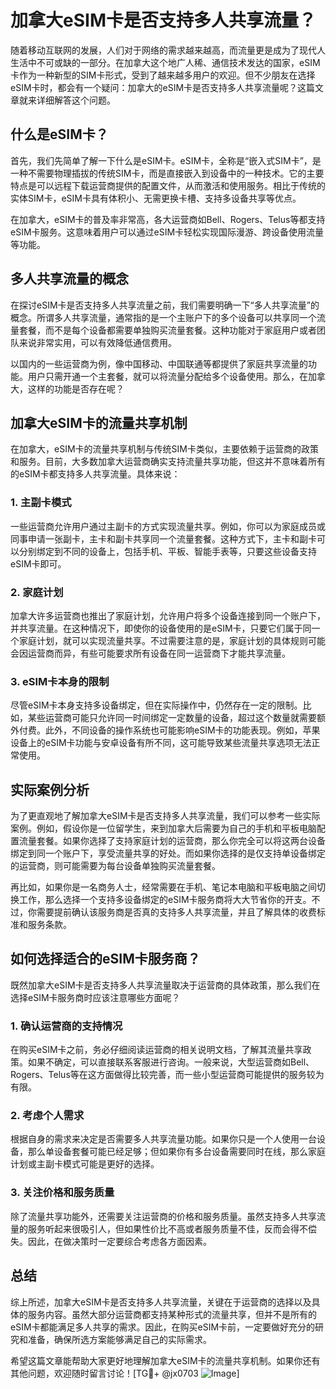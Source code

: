 # 加拿大eSIM卡是否支持多人共享流量？

随着移动互联网的发展，人们对于网络的需求越来越高，而流量更是成为了现代人生活中不可或缺的一部分。在加拿大这个地广人稀、通信技术发达的国家，eSIM卡作为一种新型的SIM卡形式，受到了越来越多用户的欢迎。但不少朋友在选择eSIM卡时，都会有一个疑问：加拿大的eSIM卡是否支持多人共享流量呢？这篇文章就来详细解答这个问题。

## 什么是eSIM卡？

首先，我们先简单了解一下什么是eSIM卡。eSIM卡，全称是“嵌入式SIM卡”，是一种不需要物理插拔的传统SIM卡，而是直接嵌入到设备中的一种技术。它的主要特点是可以远程下载运营商提供的配置文件，从而激活和使用服务。相比于传统的实体SIM卡，eSIM卡具有体积小、无需更换卡槽、支持多设备共享等优点。

在加拿大，eSIM卡的普及率非常高，各大运营商如Bell、Rogers、Telus等都支持eSIM卡服务。这意味着用户可以通过eSIM卡轻松实现国际漫游、跨设备使用流量等功能。

## 多人共享流量的概念

在探讨eSIM卡是否支持多人共享流量之前，我们需要明确一下“多人共享流量”的概念。所谓多人共享流量，通常指的是一个主账户下的多个设备可以共享同一个流量套餐，而不是每个设备都需要单独购买流量套餐。这种功能对于家庭用户或者团队来说非常实用，可以有效降低通信费用。

以国内的一些运营商为例，像中国移动、中国联通等都提供了家庭共享流量的功能。用户只需开通一个主套餐，就可以将流量分配给多个设备使用。那么，在加拿大，这样的功能是否存在呢？

## 加拿大eSIM卡的流量共享机制

在加拿大，eSIM卡的流量共享机制与传统SIM卡类似，主要依赖于运营商的政策和服务。目前，大多数加拿大运营商确实支持流量共享功能，但这并不意味着所有的eSIM卡都支持多人共享流量。具体来说：

### 1. 主副卡模式

一些运营商允许用户通过主副卡的方式实现流量共享。例如，你可以为家庭成员或同事申请一张副卡，主卡和副卡共享同一个流量套餐。这种方式下，主卡和副卡可以分别绑定到不同的设备上，包括手机、平板、智能手表等，只要这些设备支持eSIM卡即可。

### 2. 家庭计划

加拿大许多运营商也推出了家庭计划，允许用户将多个设备连接到同一个账户下，并共享流量。在这种情况下，即使你的设备使用的是eSIM卡，只要它们属于同一个家庭计划，就可以实现流量共享。不过需要注意的是，家庭计划的具体规则可能会因运营商而异，有些可能要求所有设备在同一运营商下才能共享流量。

### 3. eSIM卡本身的限制

尽管eSIM卡本身支持多设备绑定，但在实际操作中，仍然存在一定的限制。比如，某些运营商可能只允许同一时间绑定一定数量的设备，超过这个数量就需要额外付费。此外，不同设备的操作系统也可能影响eSIM卡的功能表现。例如，苹果设备上的eSIM卡功能与安卓设备有所不同，这可能导致某些流量共享选项无法正常使用。

## 实际案例分析

为了更直观地了解加拿大eSIM卡是否支持多人共享流量，我们可以参考一些实际案例。例如，假设你是一位留学生，来到加拿大后需要为自己的手机和平板电脑配置流量套餐。如果你选择了支持家庭计划的运营商，那么你完全可以将这两台设备绑定到同一个账户下，享受流量共享的好处。而如果你选择的是仅支持单设备绑定的运营商，则可能需要为每台设备单独购买流量套餐。

再比如，如果你是一名商务人士，经常需要在手机、笔记本电脑和平板电脑之间切换工作，那么选择一个支持多设备绑定的eSIM卡服务商将大大节省你的开支。不过，你需要提前确认该服务商是否真的支持多人共享流量，并且了解具体的收费标准和服务条款。

## 如何选择适合的eSIM卡服务商？

既然加拿大eSIM卡是否支持多人共享流量取决于运营商的具体政策，那么我们在选择eSIM卡服务商时应该注意哪些方面呢？

### 1. 确认运营商的支持情况

在购买eSIM卡之前，务必仔细阅读运营商的相关说明文档，了解其流量共享政策。如果不确定，可以直接联系客服进行咨询。一般来说，大型运营商如Bell、Rogers、Telus等在这方面做得比较完善，而一些小型运营商可能提供的服务较为有限。

### 2. 考虑个人需求

根据自身的需求来决定是否需要多人共享流量功能。如果你只是一个人使用一台设备，那么单设备套餐可能已经足够；但如果你有多台设备需要同时在线，那么家庭计划或主副卡模式可能是更好的选择。

### 3. 关注价格和服务质量

除了流量共享功能外，还需要关注运营商的价格和服务质量。虽然支持多人共享流量的服务听起来很吸引人，但如果性价比不高或者服务质量不佳，反而会得不偿失。因此，在做决策时一定要综合考虑各方面因素。

## 总结

综上所述，加拿大eSIM卡是否支持多人共享流量，关键在于运营商的选择以及具体的服务内容。虽然大部分运营商都支持某种形式的流量共享，但并不是所有的eSIM卡都能满足多人共享的需求。因此，在购买eSIM卡前，一定要做好充分的研究和准备，确保所选方案能够满足自己的实际需求。

希望这篇文章能帮助大家更好地理解加拿大eSIM卡的流量共享机制。如果你还有其他问题，欢迎随时留言讨论！[TG💪+ @jx0703 ![Image](https://github.com/user-attachments/assets/dbca1d08-cadb-493c-b0ec-ad6f7a83f270)]